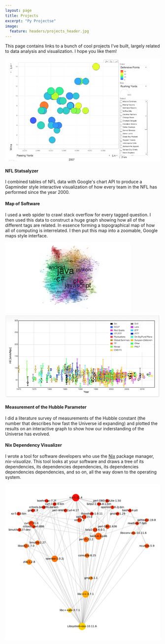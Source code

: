 ```yaml
---
layout: page
title: Projects
excerpt: "Py Projectse"
image:
  feature: headers/projects_header.jpg
---
```


This page contains links to a bunch of cool projects I've built, largely related to data analysis and visualization.  I hope you like them!

<div class="row">
  <div class="col-md-4">
    <a href="interactive-nfl-stats"><img src="images/statsalyzer.png"></a>
  </div>
  <div class="col-md-8">
    <h4>NFL Statsalyzer</h4>
    <p>I combined tables of NFL data with Google's chart API to produce a Gapminder style interactive visualization of how every team in the NFL has performed since the year 2000.</p>
  </div>
</div>

<div class="row">
  <div class="col-md-8">
    <h4>Map of Software</h4>
    <p>I used a web spider to crawl stack overflow for every tagged question. I then used this data to construct a huge graph showing how all of the different tags are related. In essence forming a topographical map of how all of computing is interrelated. I then put this map into a zoomable, Google maps style interface.</p>
  </div>
  <div class="col-md-4">
    <a href="mapping-programming-languages"><img src="images/mapofsoftware.png"></a>
  </div>
</div>

<div class="row">
  <div class="col-md-4">
    <a href="hubble/"><img src="images/hubble.png"></a>
  </div>
  <div class="col-md-8">
    <h4>Measurement of the Hubble Parameter</h4>
    <p>I did a literature survey of measurements of the Hubble constant (the number that describes how fast the Universe id expanding) and plotted the results on an interactive graph to show how our inderstanding of the Universe has evolved.</p>
  </div>
</div>

<div class="row">
  <div class="col-md-8">
    <h4>Nix Dependency Visualizer</h4>
    <p>I wrote a tool for software developers who use the <a href="https://nixos.org/nix">Nix</a> package manager, <i>nix-visualize</i>.  This tool looks at your software and draws a tree of its dependencies, its dependencies dependencies, its dependencies dependencies dependencies, and so on, all the way down to the operating system.</p>
  </div>
  <div class="col-md-4">
    <a href="https://github.com/craigmbooth/nix-dependency-visualizer"><img src="images/nv.png"></a>
  </div>
</div>

<!--
<div class="row">
  <div class="col-md-4">
    <a href="hubble/"><img src="images/hubble.png"></a>
  </div>
  <div class="col-md-8">
    <h4>The Height and Weight of Every NFL Player, Visualized</h4>
    <p>I used a web spider to crawl stack overflow for every tagged question. I then used this data to construct a huge graph showing how all of the different tags are related. In essence forming a topographical map of how all of computing is interrelated. I then put this map into a zoomable, Google maps style interface.</p>
  </div>
</div>

<div class="row">
  <div class="col-md-8">
    <h4>Household Infrared Photography</h4>
    <p>I used a web spider to crawl stack overflow for every tagged question. I then used this data to construct a huge graph showing how all of the different tags are related. In essence forming a topographical map of how all of computing is interrelated. I then put this map into a zoomable, Google maps style interface.</p>
  </div>
  <div class="col-md-4">
    <a href="hubble/"><img src="images/hubble.png"></a>
  </div>
</div>
-->
